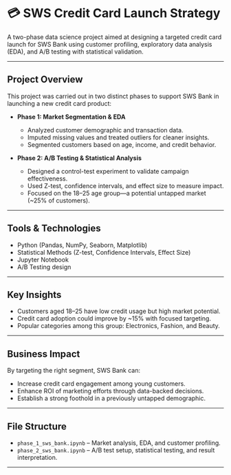 # 💳 SWS Credit Card Launch Strategy

A two-phase data science project aimed at designing a targeted credit card launch for SWS Bank using customer profiling, exploratory data analysis (EDA), and A/B testing with statistical validation.

---

## Project Overview

This project was carried out in two distinct phases to support SWS Bank in launching a new credit card product:

- **Phase 1: Market Segmentation & EDA**
  - Analyzed customer demographic and transaction data.
  - Imputed missing values and treated outliers for cleaner insights.
  - Segmented customers based on age, income, and credit behavior.

- **Phase 2: A/B Testing & Statistical Analysis**
  - Designed a control-test experiment to validate campaign effectiveness.
  - Used Z-test, confidence intervals, and effect size to measure impact.
  - Focused on the 18–25 age group—a potential untapped market (~25% of customers).

---

## Tools & Technologies

- Python (Pandas, NumPy, Seaborn, Matplotlib)
- Statistical Methods (Z-test, Confidence Intervals, Effect Size)
- Jupyter Notebook
- A/B Testing design

---

## Key Insights

- Customers aged 18–25 have low credit usage but high market potential.
- Credit card adoption could improve by ~15% with focused targeting.
- Popular categories among this group: Electronics, Fashion, and Beauty.

---

## Business Impact

By targeting the right segment, SWS Bank can:
- Increase credit card engagement among young customers.
- Enhance ROI of marketing efforts through data-backed decisions.
- Establish a strong foothold in a previously untapped demographic.

---

## File Structure

- `phase_1_sws_bank.ipynb` – Market analysis, EDA, and customer profiling.
- `phase_2_sws_bank.ipynb` – A/B test setup, statistical testing, and result interpretation.

---
